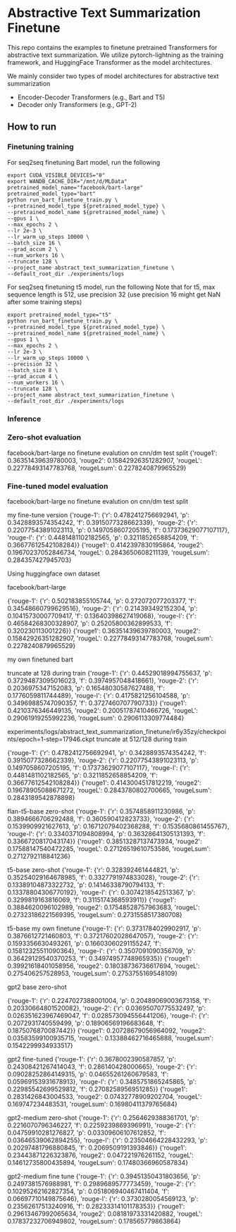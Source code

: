 # Abstractive Text Summarization Finetune

This repo contains the examples to finetune pretrained Transformers for abstractive text summarization. We utilize pytorch-lightning as the training framework, and HuggingFace Transformer as the model architectures.

We mainly consider two types of model architectures for abstractive text summarization
 - Encoder-Decoder Transformers (e.g., Bart and T5)
 - Decoder only Transformers (e.g., GPT-2)

## How to run

### Finetuning training

For seq2seq finetuning Bart model, run the following

```
export CUDA_VISIBLE_DEVICES="0"
export WANDB_CACHE_DIR="/mnt/d/MLData"
pretrained_model_name="facebook/bart-large"
pretrained_model_type="bart"
python run_bart_finetune_train.py \
--pretrained_model_type ${pretrained_model_type} \
--pretrained_model_name ${pretrained_model_name} \
--gpus 1 \
--max_epochs 2 \
--lr 2e-3 \
--lr_warm_up_steps 10000 \
--batch_size 16 \
--grad_accum 2 \
--num_workers 16 \
--truncate 128 \
--project_name abstract_text_summarization_finetune \
--default_root_dir ./experiments/logs

```

For seq2seq finetuning t5 model, run the following
Note that for t5, max sequence length is 512, use precision 32 (use precision 16 might get NaN after some training steps)

```
export pretrained_model_type="t5"
python run_bart_finetune_train.py \
--pretrained_model_type ${pretrained_model_type} \
--pretrained_model_name ${pretrained_model_name} \
--gpus 1 \
--max_epochs 2 \
--lr 2e-3 \
--lr_warm_up_steps 10000 \
--precision 32 \
--batch_size 8 \
--grad_accum 4 \
--num_workers 16 \
--truncate 128 \
--project_name abstract_text_summarization_finetune \
--default_root_dir ./experiments/logs 
```

### Inference

### Zero-shot evaluation

facebook/bart-large no finetune
evalution on cnn/dm test split
{'rouge1': 0.36351439639780003, 'rouge2': 0.15842926351282907, 'rougeL': 0.22778493147783768, 'rougeLsum': 0.2278240879965529}


### Fine-tuned model evaluation

facebook/bart-large no finetune
evalution on cnn/dm test split

my fine-tune version
{'rouge-1': {'r': 0.4782412756692941, 'p': 0.3428893574354242, 'f': 0.3915077328662339}, 'rouge-2': {'r': 0.22077543891023113, 'p': 0.1497058607205195, 'f': 0.17373629077107117}, 'rouge-l': {'r': 0.4481481102182565, 'p': 0.3211852658854209, 'f': 0.36677612542108284}}
{'rouge1': 0.4142397830195864, 'rouge2': 0.19670237052846734, 'rougeL': 0.2843650608211139, 'rougeLsum': 0.284357427945703}


Using huggingface own dataset

facebook/bart-large

{'rouge-1': {'r': 0.502183855105744, 'p': 0.272072077203377, 'f': 0.34548660799629516}, 'rouge-2': {'r': 0.214393492152304, 'p': 0.10415730007709417, 'f': 0.13640398627419068}, 'rouge-l': {'r': 0.46584268300328907, 'p': 0.25205800362899533, 'f': 0.320230113001226}}
{'rouge1': 0.36351439639780003, 'rouge2': 0.15842926351282907, 'rougeL': 0.22778493147783768, 'rougeLsum': 0.2278240879965529}

my own finetuned bart

truncate at 128 during train
{'rouge-1': {'r': 0.44529018994755637, 'p': 0.37294873095016023, 'f': 0.3974957048418661}, 'rouge-2': {'r': 0.2036975347152083, 'p': 0.16548030587627488, 'f': 0.1776059811744489}, 'rouge-l': {'r': 0.4175821256104588, 'p': 0.34969885747090357, 'f': 0.3727460707790733}}
{'rouge1': 0.4210376346449135, 'rouge2': 0.20051787410466726, 'rougeL': 0.29061919255992236, 'rougeLsum': 0.2906113309774484}



experiments/logs/abstract_text_summarization_finetune/ir6y35zy/checkpoints/epoch=1-step=17946.ckpt 
truncate at 512/128 during train

{'rouge-1': {'r': 0.4782412756692941, 'p': 0.3428893574354242, 'f': 0.3915077328662339}, 'rouge-2': {'r': 0.22077543891023113, 'p': 0.1497058607205195, 'f': 0.17373629077107117}, 'rouge-l': {'r': 0.4481481102182565, 'p': 0.3211852658854209, 'f': 0.36677612542108284}}
{'rouge1': 0.4143004517812219, 'rouge2': 0.19678905088671272, 'rougeL': 0.2843780802700665, 'rougeLsum': 0.2843189542878898}


flan-t5-base zero-shot
{'rouge-1': {'r': 0.3574858911230986, 'p': 0.3894666706292488, 'f': 0.360590412823733}, 'rouge-2': {'r': 0.1539909921627613, 'p': 0.16712079402368288, 'f': 0.1535680861455767}, 'rouge-l': {'r': 0.3340371094808994, 'p': 0.36328641305131393, 'f': 0.3366720817043174}}
{'rouge1': 0.38513287137473934, 'rouge2': 0.17588147540472285, 'rougeL': 0.27126519610753586, 'rougeLsum': 0.2712792118841236}


t5-base zero-shot
{'rouge-1': {'r': 0.328392461444821, 'p': 0.35254029164678985, 'f': 0.3327791974833028}, 'rouge-2': {'r': 0.13389104873322732, 'p': 0.14146338790794133, 'f': 0.13378804306770192}, 'rouge-l': {'r': 0.3074218542513367, 'p': 0.3299819163816069, 'f': 0.3115174368593911}}
{'rouge1': 0.3884620096102989, 'rouge2': 0.17548528757963683, 'rougeL': 0.27323186221569395, 'rougeLsum': 0.2731558517380708}

t5-base my own finetune
{'rouge-1': {'r': 0.3731784029902917, 'p': 0.3876612721460803, 'f': 0.37217602028647057}, 'rouge-2': {'r': 0.1593356630493261, 'p': 0.16603060291155247, 'f': 0.15812325511090364}, 'rouge-l': {'r': 0.3507091090356709, 'p': 0.36429129540370253, 'f': 0.34974957748965935}}
{'rouge1': 0.39921618401058956, 'rouge2': 0.18038736736617694, 'rougeL': 0.275406257528953, 'rougeLsum': 0.2753755169548109}


gpt2 base zero-shot

{'rouge-1': {'r': 0.2247027388001004, 'p': 0.20489069003673158, 'f': 0.20330664801520082}, 'rouge-2': {'r': 0.03695070775532497, 'p': 0.026351623967469047, 'f': 0.028573094556441206}, 'rouge-l': {'r': 0.2072931740559499, 'p': 0.18906569196683648, 'f': 0.1875076870087442}}
{'rouge1': 0.20728679056964092, 'rouge2': 0.03583599100935715, 'rougeL': 0.13388462716465888, 'rougeLsum': 0.1542299934933517}


gpt2 fine-tuned
{'rouge-1': {'r': 0.3678002390587857, 'p': 0.24308421267414043, 'f': 0.286140428000665}, 'rouge-2': {'r': 0.09028252864149315, 'p': 0.04655261260679583, 'f': 0.05969153931678913}, 'rouge-l': {'r': 0.3485751865245865, 'p': 0.22985542699529812, 'f': 0.2708258956951285}}
{'rouge1': 0.2831426843004533, 'rouge2': 0.07432778909202704, 'rougeL': 0.169747234483531, 'rougeLsum': 0.16980411379765684}


gpt2-medium zero-shot
{'rouge-1': {'r': 0.2564629388361701, 'p': 0.2216070796346227, 'f': 0.2259239869396991}, 'rouge-2': {'r': 0.04759910281276827, 'p': 0.03309606107612852, 'f': 0.03646539062894255}, 'rouge-l': {'r': 0.23504664228432293, 'p': 0.20297481796880845, 'f': 0.2069509191393846}}
{'rouge1': 0.23443871226323876, 'rouge2': 0.047221976261152, 'rougeL': 0.14612735800435894, 'rougeLsum': 0.17480366960587834}

gpt2-medium fine tune
{'rouge-1': {'r': 0.39451350431803656, 'p': 0.2497381576988981, 'f': 0.2989689577773459}, 'rouge-2': {'r': 0.10295262162827354, 'p': 0.051806940467411404, 'f': 0.06697710149875646}, 'rouge-l': {'r': 0.3730280054569123, 'p': 0.23562617513240916, 'f': 0.28233314101178353}}
{'rouge1': 0.29613467992065634, 'rouge2': 0.08181973331420882, 'rougeL': 0.17837232706949802, 'rougeLsum': 0.178565779863864}